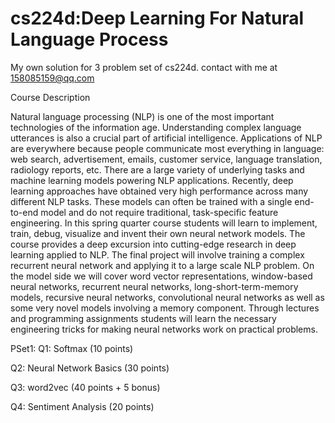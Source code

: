 # cs224d:Deep Learning For Natural Language Process
My own solution for 3 problem set of cs224d. contact with me at 158085159@qq.com

Course Description

Natural language processing (NLP) is one of the most important technologies of the information age. 
Understanding complex language utterances is also a crucial part of artificial intelligence. Applications of NLP are everywhere because people communicate most everything in language: web search, advertisement, emails, customer service, language translation, radiology reports, etc. 
There are a large variety of underlying tasks and machine learning models powering NLP applications. Recently, deep learning approaches have obtained very high performance across many different NLP tasks. These models can often be trained with a single end-to-end model and do not require traditional, task-specific feature engineering. In this spring quarter course students will learn to implement, train, debug, visualize and invent their own neural network models. The course provides a deep excursion into cutting-edge research in deep learning applied to NLP. The final project will involve training a complex recurrent neural network and applying it to a large scale NLP problem.
On the model side we will cover word vector representations, window-based neural networks, recurrent neural networks, long-short-term-memory models, recursive neural networks, convolutional neural networks as well as some very novel models involving a memory component. 
Through lectures and programming assignments students will learn the necessary engineering tricks for making neural networks work on practical problems. 

PSet1:
Q1: Softmax (10 points)

Q2: Neural Network Basics (30 points)

Q3: word2vec (40 points + 5 bonus)

Q4: Sentiment Analysis (20 points)
